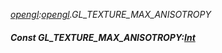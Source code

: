 _[opengl](../../modules/opengl/opengl-module.md):[opengl](../../modules/opengl/opengl-module.md).GL\_TEXTURE\_MAX\_ANISOTROPY_
##### Const GL\_TEXTURE\_MAX\_ANISOTROPY:[Int](../../modules/wonkey/wonkey-types-int.md)
